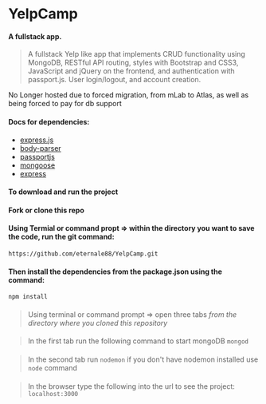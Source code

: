 # YelpCamp
#### A fullstack app.

> A fullstack Yelp like app that implements CRUD functionality using MongoDB, RESTful API routing, styles with Bootstrap and CSS3, JavaScript and jQuery on the frontend, and authentication with passport.js. User login/logout, and account creation.

No Longer hosted due to forced migration, from mLab to Atlas, as well as being forced to pay for db support

#### Docs for dependencies:
* [express.js](https://expressjs.com "express")
* [body-parser](https://www.npmjs.com/package/body-parser "body-parser")
* [passportjs](http://passportjs.org/)
* [mongoose](https://www.mongoosejs.com "mongoose")
* [express](https://webpack.js.org "webpack")

#### To download and run the project
#### Fork or clone this repo
#### Using Termial or command propt => within the directory you want to save the code, run the git command:
`https://github.com/eternale88/YelpCamp.git`
#### Then install the dependencies from the package.json using the command:
`npm install`
####
> Using terminal or command prompt => open three tabs *from the directory where you cloned this repository*
####
> In the first tab run the following command to start mongoDB
`mongod`
####
> In the second tab run
`nodemon` if you don't have nodemon installed use `node` command
####
> In the browser type the following into the url to see the project:
`localhost:3000`
